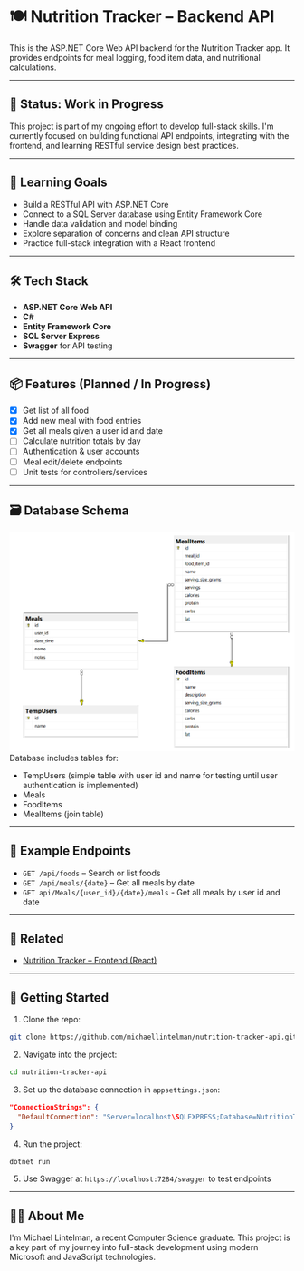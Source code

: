 # 🍽️ Nutrition Tracker – Backend API

This is the ASP.NET Core Web API backend for the Nutrition Tracker app. It provides endpoints for meal logging, food item data, and nutritional calculations.

---

## 🚧 Status: Work in Progress

This project is part of my ongoing effort to develop full-stack skills. I'm currently focused on building functional API endpoints, integrating with the frontend, and learning RESTful service design best practices.

---

## 🧠 Learning Goals

- Build a RESTful API with ASP.NET Core
- Connect to a SQL Server database using Entity Framework Core
- Handle data validation and model binding
- Explore separation of concerns and clean API structure
- Practice full-stack integration with a React frontend

---

## 🛠️ Tech Stack

- **ASP.NET Core Web API**
- **C#**
- **Entity Framework Core**
- **SQL Server Express**
- **Swagger** for API testing

---

## 📦 Features (Planned / In Progress)

- [x] Get list of all food
- [x] Add new meal with food entries
- [x] Get all meals given a user id and date
- [ ] Calculate nutrition totals by day
- [ ] Authentication & user accounts
- [ ] Meal edit/delete endpoints
- [ ] Unit tests for controllers/services

---

## 🗃️ Database Schema

![Database Schema](./schema.png)
Database includes tables for:
- TempUsers (simple table with user id and name for testing until user authentication is implemented)
- Meals
- FoodItems
- MealItems (join table)

---

## 📸 Example Endpoints

- `GET /api/foods` – Search or list foods
- `GET /api/meals/{date}` – Get all meals by date
- `GET api/Meals/{user_id}/{date}/meals` - Get all meals by user id and date

---

## 🔗 Related

- [Nutrition Tracker – Frontend (React)](https://github.com/michaellintelman/nutrition-tracker-frontend)

---

## 🚀 Getting Started

1. Clone the repo:

```bash
git clone https://github.com/michaellintelman/nutrition-tracker-api.git
```

2. Navigate into the project:

```bash
cd nutrition-tracker-api
```

3. Set up the database connection in `appsettings.json`:

```json
"ConnectionStrings": {
  "DefaultConnection": "Server=localhost\SQLEXPRESS;Database=NutritionTrackerDb;Trusted_Connection=True;"
}
```

4. Run the project:

```bash
dotnet run
```

5. Use Swagger at `https://localhost:7284/swagger` to test endpoints

---

## 🙋‍♂️ About Me

I'm Michael Lintelman, a recent Computer Science graduate. This project is a key part of my journey into full-stack development using modern Microsoft and JavaScript technologies.